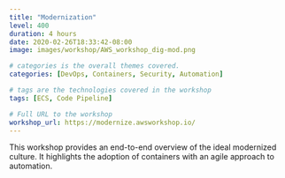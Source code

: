```yaml
---
title: "Modernization"
level: 400
duration: 4 hours
date: 2020-02-26T18:33:42-08:00
image: images/workshop/AWS_workshop_dig-mod.png

# categories is the overall themes covered. 
categories: [DevOps, Containers, Security, Automation]

# tags are the technologies covered in the workshop
tags: [ECS, Code Pipeline]

# Full URL to the workshop
workshop_url: https://modernize.awsworkshop.io/
---
```


This workshop provides an end-to-end overview of the ideal modernized culture. It highlights the adoption of containers with an agile approach to automation.